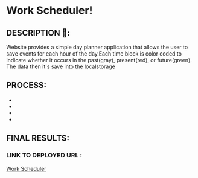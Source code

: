 # Work Scheduler!

## DESCRIPTION 📖:
Website provides a simple day planner application that allows the user to save events for each hour of the day.Each time block is color coded to indicate whether it occurs in the past(gray), present(red), or future(green). The data then it's save into the localstorage

## PROCESS:
* 
* 
* 
* 


## FINAL RESULTS:
<!-- ![Javascript Quiz Screenshot](./assets/images/javascriptQuiz.PNG) -->


### LINK TO DEPLOYED URL :
[Work Scheduler](https://abanae.github.io/Work_Scheduler/)
